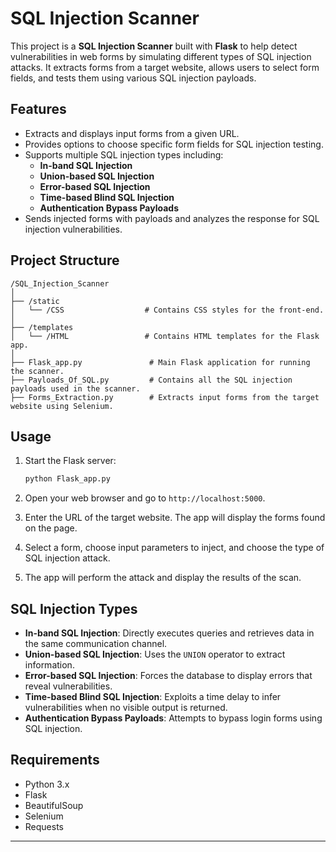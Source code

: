 # SQL Injection Scanner

This project is a **SQL Injection Scanner** built with **Flask** to help detect vulnerabilities in web forms by simulating different types of SQL injection attacks. It extracts forms from a target website, allows users to select form fields, and tests them using various SQL injection payloads.

## Features

- Extracts and displays input forms from a given URL.
- Provides options to choose specific form fields for SQL injection testing.
- Supports multiple SQL injection types including:
  - **In-band SQL Injection**
  - **Union-based SQL Injection**
  - **Error-based SQL Injection**
  - **Time-based Blind SQL Injection**
  - **Authentication Bypass Payloads**
- Sends injected forms with payloads and analyzes the response for SQL injection vulnerabilities.

## Project Structure

```
/SQL_Injection_Scanner
│
├── /static
│   └── /CSS                  # Contains CSS styles for the front-end.
│
├── /templates
│   └── /HTML                 # Contains HTML templates for the Flask app.
│
├── Flask_app.py               # Main Flask application for running the scanner.
├── Payloads_Of_SQL.py         # Contains all the SQL injection payloads used in the scanner.
├── Forms_Extraction.py        # Extracts input forms from the target website using Selenium.
```

## Usage

1. Start the Flask server:

   ```bash
   python Flask_app.py
   ```

2. Open your web browser and go to `http://localhost:5000`.

3. Enter the URL of the target website. The app will display the forms found on the page.

4. Select a form, choose input parameters to inject, and choose the type of SQL injection attack.

5. The app will perform the attack and display the results of the scan.

## SQL Injection Types

- **In-band SQL Injection**: Directly executes queries and retrieves data in the same communication channel.
- **Union-based SQL Injection**: Uses the `UNION` operator to extract information.
- **Error-based SQL Injection**: Forces the database to display errors that reveal vulnerabilities.
- **Time-based Blind SQL Injection**: Exploits a time delay to infer vulnerabilities when no visible output is returned.
- **Authentication Bypass Payloads**: Attempts to bypass login forms using SQL injection.

## Requirements

- Python 3.x
- Flask
- BeautifulSoup
- Selenium
- Requests
---
